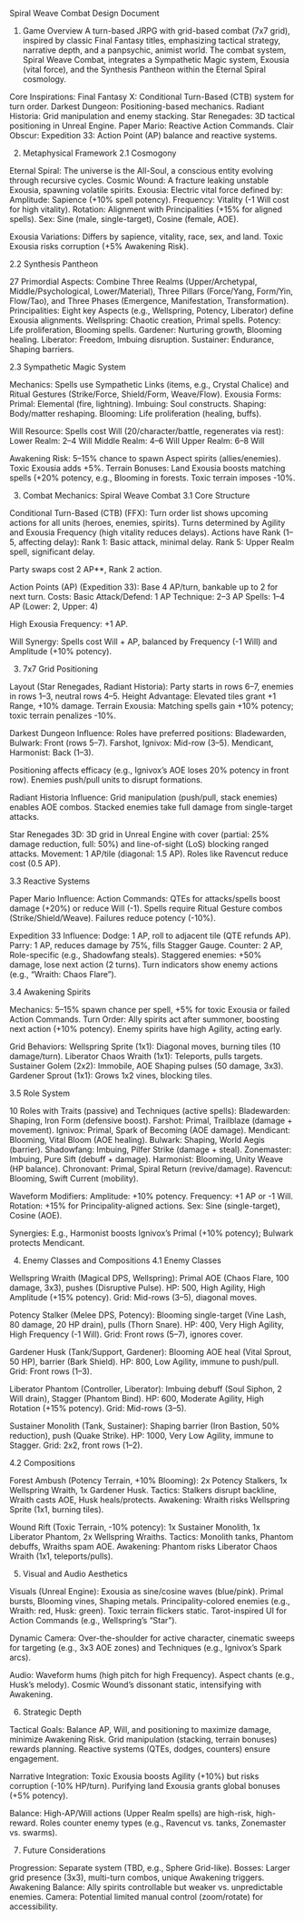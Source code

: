 Spiral Weave Combat Design Document
1. Game Overview
A turn-based JRPG with grid-based combat (7x7 grid), inspired by classic Final Fantasy titles, emphasizing tactical strategy, narrative depth, and a panpsychic, animist world. The combat system, Spiral Weave Combat, integrates a Sympathetic Magic system, Exousia (vital force), and the Synthesis Pantheon within the Eternal Spiral cosmology.

Core Inspirations:
Final Fantasy X: Conditional Turn-Based (CTB) system for turn order.
Darkest Dungeon: Positioning-based mechanics.
Radiant Historia: Grid manipulation and enemy stacking.
Star Renegades: 3D tactical positioning in Unreal Engine.
Paper Mario: Reactive Action Commands.
Clair Obscur: Expedition 33: Action Point (AP) balance and reactive systems.



2. Metaphysical Framework
2.1 Cosmogony

Eternal Spiral: The universe is the All-Soul, a conscious entity evolving through recursive cycles.
Cosmic Wound: A fracture leaking unstable Exousia, spawning volatile spirits.
Exousia: Electric vital force defined by:
Amplitude: Sapience (+10% spell potency).
Frequency: Vitality (-1 Will cost for high vitality).
Rotation: Alignment with Principalities (+15% for aligned spells).
Sex: Sine (male, single-target), Cosine (female, AOE).


Exousia Variations: Differs by sapience, vitality, race, sex, and land. Toxic Exousia risks corruption (+5% Awakening Risk).

2.2 Synthesis Pantheon

27 Primordial Aspects: Combine Three Realms (Upper/Archetypal, Middle/Psychological, Lower/Material), Three Pillars (Force/Yang, Form/Yin, Flow/Tao), and Three Phases (Emergence, Manifestation, Transformation).
Principalities: Eight key Aspects (e.g., Wellspring, Potency, Liberator) define Exousia alignments.
Wellspring: Chaotic creation, Primal spells.
Potency: Life proliferation, Blooming spells.
Gardener: Nurturing growth, Blooming healing.
Liberator: Freedom, Imbuing disruption.
Sustainer: Endurance, Shaping barriers.



2.3 Sympathetic Magic System

Mechanics: Spells use Sympathetic Links (items, e.g., Crystal Chalice) and Ritual Gestures (Strike/Force, Shield/Form, Weave/Flow).
Exousia Forms:
Primal: Elemental (fire, lightning).
Imbuing: Soul constructs.
Shaping: Body/matter reshaping.
Blooming: Life proliferation (healing, buffs).


Will Resource: Spells cost Will (20/character/battle, regenerates via rest):
Lower Realm: 2–4 Will
Middle Realm: 4–6 Will
Upper Realm: 6–8 Will


Awakening Risk: 5–15% chance to spawn Aspect spirits (allies/enemies). Toxic Exousia adds +5%.
Terrain Bonuses: Land Exousia boosts matching spells (+20% potency, e.g., Blooming in forests. Toxic terrain imposes -10%.

3. Combat Mechanics: Spiral Weave Combat
3.1 Core Structure

Conditional Turn-Based (CTB) (FFX):
Turn order list shows upcoming actions for all units (heroes, enemies, spirits).
Turns determined by Agility and Exousia Frequency (high vitality reduces delays).
Actions have Rank (1–5, affecting delay):
Rank 1: Basic attack, minimal delay.
Rank 5: Upper Realm spell, significant delay.


Party swaps cost 2 AP**, Rank 2 action.


Action Points (AP) (Expedition 33):
Base 4 AP/turn, bankable up to 2 for next turn.
Costs:
Basic Attack/Defend: 1 AP
Technique: 2–3 AP
Spells: 1–4 AP (Lower: 2, Upper: 4)


High Exousia Frequency: +1 AP.


Will Synergy: Spells cost Will + AP, balanced by Frequency (-1 Will) and Amplitude (+10% potency).

3. 7x7 Grid Positioning

Layout (Star Renegades, Radiant Historia):
Party starts in rows 6–7, enemies in rows 1–3, neutral rows 4–5.
Height Advantage: Elevated tiles grant +1 Range, +10% damage.
Terrain Exousia: Matching spells gain +10% potency; toxic terrain penalizes -10%.


Darkest Dungeon Influence:
Roles have preferred positions:
Bladewarden, Bulwark: Front (rows 5–7).
Farshot, Ignivox: Mid-row (3–5).
Mendicant, Harmonist: Back (1–3).


Positioning affects efficacy (e.g., Ignivox’s AOE loses 20% potency in front row).
Enemies push/pull units to disrupt formations.


Radiant Historia Influence:
Grid manipulation (push/pull, stack enemies) enables AOE combos.
Stacked enemies take full damage from single-target attacks.


Star Renegades 3D:
3D grid in Unreal Engine with cover (partial: 25% damage reduction, full: 50%) and line-of-sight (LoS) blocking ranged attacks.
Movement: 1 AP/tile (diagonal: 1.5 AP). Roles like Ravencut reduce cost (0.5 AP).



3.3 Reactive Systems

Paper Mario Influence:
Action Commands: QTEs for attacks/spells boost damage (+20%) or reduce Will (-1).
Spells require Ritual Gesture combos (Strike/Shield/Weave). Failures reduce potency (-10%).


Expedition 33 Influence:
Dodge: 1 AP, roll to adjacent tile (QTE refunds AP).
Parry: 1 AP, reduces damage by 75%, fills Stagger Gauge.
Counter: 2 AP, Role-specific (e.g., Shadowfang steals).
Staggered enemies: +50% damage, lose next action (2 turns).
Turn indicators show enemy actions (e.g., “Wraith: Chaos Flare”).



3.4 Awakening Spirits

Mechanics: 5–15% spawn chance per spell, +5% for toxic Exousia or failed Action Commands.
Turn Order:
Ally spirits act after summoner, boosting next action (+10% potency).
Enemy spirits have high Agility, acting early.


Grid Behaviors:
Wellspring Sprite (1x1): Diagonal moves, burning tiles (10 damage/turn).
Liberator Chaos Wraith (1x1): Teleports, pulls targets.
Sustainer Golem (2x2): Immobile, AOE Shaping pulses (50 damage, 3x3).
Gardener Sprout (1x1): Grows 1x2 vines, blocking tiles.



3.5 Role System

10 Roles with Traits (passive) and Techniques (active spells):
Bladewarden: Shaping, Iron Form (defensive boost).
Farshot: Primal, Trailblaze (damage + movement).
Ignivox: Primal, Spark of Becoming (AOE damage).
Mendicant: Blooming, Vital Bloom (AOE healing).
Bulwark: Shaping, World Aegis (barrier).
Shadowfang: Imbuing, Pilfer Strike (damage + steal).
Zonemaster: Imbuing, Pure Sift (debuff + damage).
Harmonist: Blooming, Unity Weave (HP balance).
Chronovant: Primal, Spiral Return (revive/damage).
Ravencut: Blooming, Swift Current (mobility).


Waveform Modifiers:
Amplitude: +10% potency.
Frequency: +1 AP or -1 Will.
Rotation: +15% for Principality-aligned actions.
Sex: Sine (single-target), Cosine (AOE).


Synergies: E.g., Harmonist boosts Ignivox’s Primal (+10% potency); Bulwark protects Mendicant.

4. Enemy Classes and Compositions
4.1 Enemy Classes

Wellspring Wraith (Magical DPS, Wellspring):
Primal AOE (Chaos Flare, 100 damage, 3x3), pushes (Disruptive Pulse).
HP: 500, High Agility, High Amplitude (+15% potency).
Grid: Mid-rows (3–5), diagonal moves.


Potency Stalker (Melee DPS, Potency):
Blooming single-target (Vine Lash, 80 damage, 20 HP drain), pulls (Thorn Snare).
HP: 400, Very High Agility, High Frequency (-1 Will).
Grid: Front rows (5–7), ignores cover.


Gardener Husk (Tank/Support, Gardener):
Blooming AOE heal (Vital Sprout, 50 HP), barrier (Bark Shield).
HP: 800, Low Agility, immune to push/pull.
Grid: Front rows (1–3).


Liberator Phantom (Controller, Liberator):
Imbuing debuff (Soul Siphon, 2 Will drain), Stagger (Phantom Bind).
HP: 600, Moderate Agility, High Rotation (+15% potency).
Grid: Mid-rows (3–5).


Sustainer Monolith (Tank, Sustainer):
Shaping barrier (Iron Bastion, 50% reduction), push (Quake Strike).
HP: 1000, Very Low Agility, immune to Stagger.
Grid: 2x2, front rows (1–2).



4.2 Compositions

Forest Ambush (Potency Terrain, +10% Blooming):
2x Potency Stalkers, 1x Wellspring Wraith, 1x Gardener Husk.
Tactics: Stalkers disrupt backline, Wraith casts AOE, Husk heals/protects.
Awakening: Wraith risks Wellspring Sprite (1x1, burning tiles).


Wound Rift (Toxic Terrain, -10% potency):
1x Sustainer Monolith, 1x Liberator Phantom, 2x Wellspring Wraiths.
Tactics: Monolith tanks, Phantom debuffs, Wraiths spam AOE.
Awakening: Phantom risks Liberator Chaos Wraith (1x1, teleports/pulls).



5. Visual and Audio Aesthetics

Visuals (Unreal Engine):
Exousia as sine/cosine waves (blue/pink). Primal bursts, Blooming vines, Shaping metals.
Principality-colored enemies (e.g., Wraith: red, Husk: green). Toxic terrain flickers static.
Tarot-inspired UI for Action Commands (e.g., Wellspring’s “Star”).


Dynamic Camera:
Over-the-shoulder for active character, cinematic sweeps for targeting (e.g., 3x3 AOE zones) and Techniques (e.g., Ignivox’s Spark arcs).


Audio:
Waveform hums (high pitch for high Frequency). Aspect chants (e.g., Husk’s melody).
Cosmic Wound’s dissonant static, intensifying with Awakening.



6. Strategic Depth

Tactical Goals:
Balance AP, Will, and positioning to maximize damage, minimize Awakening Risk.
Grid manipulation (stacking, terrain bonuses) rewards planning.
Reactive systems (QTEs, dodges, counters) ensure engagement.


Narrative Integration:
Toxic Exousia boosts Agility (+10%) but risks corruption (-10% HP/turn).
Purifying land Exousia grants global bonuses (+5% potency).


Balance:
High-AP/Will actions (Upper Realm spells) are high-risk, high-reward.
Roles counter enemy types (e.g., Ravencut vs. tanks, Zonemaster vs. swarms).



7. Future Considerations

Progression: Separate system (TBD, e.g., Sphere Grid-like).
Bosses: Larger grid presence (3x3), multi-turn combos, unique Awakening triggers.
Awakening Balance: Ally spirits controllable but weaker vs. unpredictable enemies.
Camera: Potential limited manual control (zoom/rotate) for accessibility.
